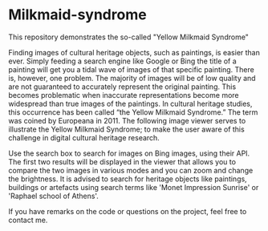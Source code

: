 # Milkmaid-syndrome
This repository demonstrates the so-called "Yellow Milkmaid Syndrome"

Finding images of cultural heritage objects, such as paintings, is easier than ever. Simply feeding a search engine like Google or Bing the title of a painting will get you a tidal wave of images of that specific painting. There is, however, one problem. The majority of images will be of low quality and are not guaranteed to accurately represent the original painting. This becomes problematic when inaccurate representations become more widespread than true images of the paintings. In cultural heritage studies, this occurrence has been called “the Yellow Milkmaid Syndrome.” The term was coined by Europeana in 2011. The following image viewer serves to illustrate the Yellow Milkmaid Syndrome; to make the user aware of this challenge in digital cultural heritage research.

Use the search box to search for images on Bing images, using their API. The first two results will be displayed in the viewer that allows you to compare the two images in various modes and you can zoom and change the brightness. It is advised to search for heritage objects like paintings, buildings or artefacts using search terms like 'Monet Impression Sunrise' or 'Raphael school of Athens'.

If you have remarks on the code or questions on the project, feel free to contact me.
